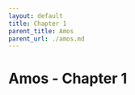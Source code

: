 ```yaml
---
layout: default
title: Chapter 1
parent_title: Amos
parent_url: ./amos.md
---
```


# Amos - Chapter 1
